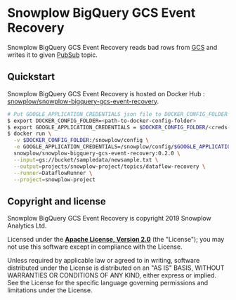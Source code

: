 # Snowplow BigQuery GCS Event Recovery

Snowplow BigQuery GCS Event Recovery reads bad rows from [GCS](https://cloud.google.com/storage/) and writes it to given [PubSub](https://cloud.google.com/pubsub/) topic.

## Quickstart

Snowplow BigQuery GCS Event Recovery is hosted on Docker Hub : [snowplow/snowplow-bigquery-gcs-event-recovery](https://cloud.docker.com/u/snowplow/repository/docker/snowplow/snowplow-bigquery-gcs-event-recovery/general).

```bash
# Put GOOGLE_APPLICATION_CREDENTIALS json file to DOCKER_CONFIG_FOLDER
$ export DOCKER_CONFIG_FOLDER=<path-to-docker-config-folder>
$ export GOOGLE_APPLICATION_CREDENTIALS = $DOCKER_CONFIG_FOLDER/<creds-json-file>
$ docker run \
  -v $DOCKER_CONFIG_FOLDER:/snowplow/config \
  -e GOOGLE_APPLICATION_CREDENTIALS=/snowplow/config/$GOOGLE_APPLICATION_CREDENTIALS \
  snowplow/snowplow-bigquery-gcs-event-recovery:0.2.0 \
  --input=gs://bucket/sampledata/newsample.txt \
  --output=projects/snowplow-project/topics/dataflow-recovery \
  --runner=DataflowRunner \
  --project=snowplow-project
```

## Copyright and license

Snowplow BigQuery GCS Event Recovery is copyright 2019 Snowplow Analytics Ltd.

Licensed under the **[Apache License, Version 2.0][license]** (the "License");
you may not use this software except in compliance with the License.

Unless required by applicable law or agreed to in writing, software
distributed under the License is distributed on an "AS IS" BASIS,
WITHOUT WARRANTIES OR CONDITIONS OF ANY KIND, either express or implied.
See the License for the specific language governing permissions and
limitations under the License.

[snowplow]: https://github.com/snowplow/snowplow/
[sbt]: https://www.scala-sbt.org/
[license]: http://www.apache.org/licenses/LICENSE-2.0
